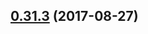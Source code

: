 <a name="0.31.3"></a>
## [0.31.3](https://github.com/ipfs/interface-ipfs-core/compare/v0.31.2...v0.31.3) (2017-08-27)



